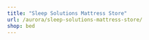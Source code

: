 ```yaml
---
title: "Sleep Solutions Mattress Store"
url: /aurora/sleep-solutions-mattress-store/
shop: bed
---
```

